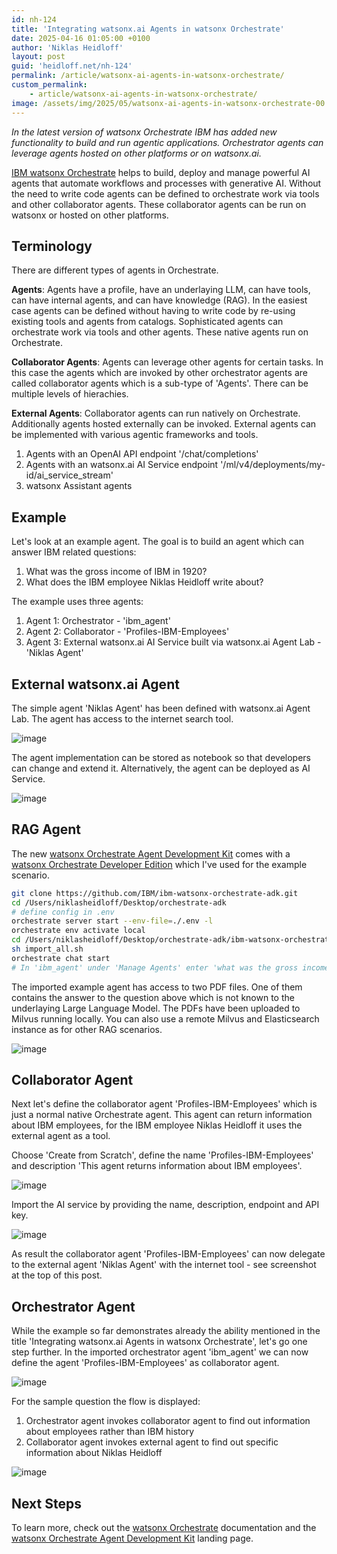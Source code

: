 ```yaml
---
id: nh-124
title: 'Integrating watsonx.ai Agents in watsonx Orchestrate'
date: 2025-04-16 01:05:00 +0100
author: 'Niklas Heidloff'
layout: post
guid: 'heidloff.net/nh-124'
permalink: /article/watsonx-ai-agents-in-watsonx-orchestrate/
custom_permalink:
    - article/watsonx-ai-agents-in-watsonx-orchestrate/
image: /assets/img/2025/05/watsonx-ai-agents-in-watsonx-orchestrate-00.png
---
```


*In the latest version of watsonx Orchestrate IBM has added new functionality to build and run agentic applications. Orchestrator agents can leverage agents hosted on other platforms or on watsonx.ai.*

[IBM watsonx Orchestrate](https://www.ibm.com/products/watsonx-orchestrate) helps to build, deploy and manage powerful AI agents that automate workflows and processes with generative AI. Without the need to write code agents can be defined to orchestrate work via tools and other collaborator agents. These collaborator agents can be run on watsonx or hosted on other platforms.

## Terminology

There are different types of agents in Orchestrate.

**Agents**: Agents have a profile, have an underlaying LLM, can have tools, can have internal agents, and can have knowledge (RAG). In the easiest case agents can be defined without having to write code by re-using existing tools and agents from catalogs. Sophisticated agents can orchestrate work via tools and other agents. These native agents run on Orchestrate. 

**Collaborator Agents**: Agents can leverage other agents for certain tasks. In this case the agents which are invoked by other orchestrator agents are called collaborator agents which is a sub-type of 'Agents'. There can be multiple levels of hierachies.

**External Agents**: Collaborator agents can run natively on Orchestrate. Additionally agents hosted externally can be invoked. External agents can be implemented with various agentic frameworks and tools.
1. Agents with an OpenAI API endpoint '/chat/completions'
2. Agents with an watsonx.ai AI Service endpoint '/ml/v4/deployments/my-id/ai_service_stream'
3. watsonx Assistant agents

## Example

Let's look at an example agent. The goal is to build an agent which can answer IBM related questions:

1. What was the gross income of IBM in 1920?
2. What does the IBM employee Niklas Heidloff write about?

The example uses three agents:

1. Agent 1: Orchestrator - 'ibm_agent'
2. Agent 2: Collaborator - 'Profiles-IBM-Employees'
3. Agent 3: External watsonx.ai AI Service built via watsonx.ai Agent Lab - 'Niklas Agent'

## External watsonx.ai Agent

The simple agent 'Niklas Agent' has been defined with watsonx.ai Agent Lab. The agent has access to the internet search tool.

![image](/assets/img/2025/05/watsonx-ai-agents-in-watsonx-orchestrate-01.png)

The agent implementation can be stored as notebook so that developers can change and extend it. Alternatively, the agent can be deployed as AI Service.

![image](/assets/img/2025/05/watsonx-ai-agents-in-watsonx-orchestrate-02.png)

## RAG Agent

The new [watsonx Orchestrate Agent Development Kit](https://github.com/IBM/ibm-watsonx-orchestrate-adk)
comes with a [watsonx Orchestrate Developer Edition](https://developer.watson-orchestrate.ibm.com/getting_started/wxOde_setup) which I've used for the example scenario.

```bash
git clone https://github.com/IBM/ibm-watsonx-orchestrate-adk.git
cd /Users/niklasheidloff/Desktop/orchestrate-adk
# define config in .env
orchestrate server start --env-file=./.env -l
orchestrate env activate local
cd /Users/niklasheidloff/Desktop/orchestrate-adk/ibm-watsonx-orchestrate-adk/examples/agent_builder/ibm_knowledge
sh import_all.sh
orchestrate chat start
# In 'ibm_agent' under 'Manage Agents' enter 'what was the gross income of IBM in 1920?'
```

The imported example agent has access to two PDF files. One of them contains the answer to the question above which is not known to the underlaying Large Language Model. The PDFs have been uploaded to Milvus running locally. You can also use a remote Milvus and Elasticsearch instance as for other RAG scenarios.

![image](/assets/img/2025/05/watsonx-ai-agents-in-watsonx-orchestrate-05.png)

## Collaborator Agent

Next let's define the collaborator agent 'Profiles-IBM-Employees' which is just a normal native Orchestrate agent. This agent can return information about IBM employees, for the IBM employee Niklas Heidloff it uses the external agent as a tool.

Choose 'Create from Scratch', define the name 'Profiles-IBM-Employees' and description 'This agent returns information about IBM employees'.

![image](/assets/img/2025/05/watsonx-ai-agents-in-watsonx-orchestrate-03.png)

Import the AI service by providing the name, description, endpoint and API key.

![image](/assets/img/2025/05/watsonx-ai-agents-in-watsonx-orchestrate-04.png)

As result the collaborator agent 'Profiles-IBM-Employees' can now delegate to the external agent 'Niklas Agent' with the internet tool - see screenshot at the top of this post.

## Orchestrator Agent

While the example so far demonstrates already the ability mentioned in the title 'Integrating watsonx.ai Agents in watsonx Orchestrate', let's go one step further. In the imported orchestrator agent 'ibm_agent' we can now define the agent 'Profiles-IBM-Employees' as collaborator agent.

![image](/assets/img/2025/05/watsonx-ai-agents-in-watsonx-orchestrate-06.png)

For the sample question the flow is displayed:

1. Orchestrator agent invokes collaborator agent to find out information about employees rather than IBM history
2. Collaborator agent invokes external agent to find out specific information about Niklas Heidloff

![image](/assets/img/2025/05/watsonx-ai-agents-in-watsonx-orchestrate-07.png)

## Next Steps

To learn more, check out the [watsonx Orchestrate](https://www.ibm.com/docs/en/watsonx/watson-orchestrate/current?topic=agents-overview-agent-builder) documentation and the [watsonx Orchestrate Agent Development Kit](https://github.com/IBM/ibm-watsonx-orchestrate-adk) landing page.